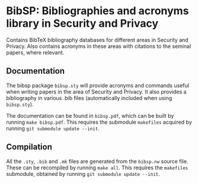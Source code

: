 # BibSP: Bibliographies and acronyms library in Security and Privacy

Contains BibTeX bibliography databases for different areas in Security and 
Privacy. Also contains acronyms in these areas with citations to the seminal 
papers, where relevant.


## Documentation

The bibsp package `bibsp.sty` will provide acronyms and commands useful when 
writing papers in the area of Security and Privacy. It also provides a 
bibliography in various .bib files (automatically included when using 
`bibsp.sty`).

The documentation can be found in `bibsp.pdf`, which can be built by running 
`make bibsp.pdf`. This requires the submodule `makefiles` acquired by running 
`git submodule update --init`.


## Compilation

All the `.sty`, `.bib` and `.mk` files are generated from the `bibsp.nw` source 
file. These can be recompiled by running `make all`. This requires the 
`makefiles` submodule, obtained by running `git submodule update --init`.
